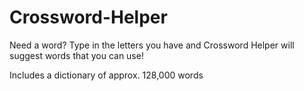 # Crossword-Helper
Need a word? Type in the letters you have and Crossword Helper will suggest words that you can use!

Includes a dictionary of approx. 128,000 words
